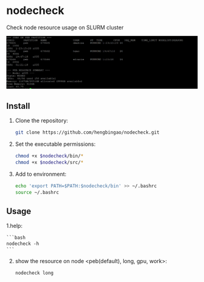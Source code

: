 # nodecheck
Check node resource usage on SLURM cluster

![trash files](https://github.com/hengbingao/nodecheck/blob/main/png/nodecheck.png)



## **Install**

1. Clone the repository:

    ```bash
    git clone https://github.com/hengbingao/nodecheck.git
    ```

2. Set the executable permissions:

    ```bash
    chmod +x $nodecheck/bin/*
    chmod +x $nodecheck/src/*
    ```

3. Add to environment:

    ```bash
    echo 'export PATH=$PATH:$nodecheck/bin' >> ~/.bashrc
    source ~/.bashrc
    ```
## **Usage**

1.help:

    ```bash
    nodecheck -h 
    ```
2. show the resource on node <peb(default), long, gpu, work>:

    ```bash
    nodecheck long 
    ```


